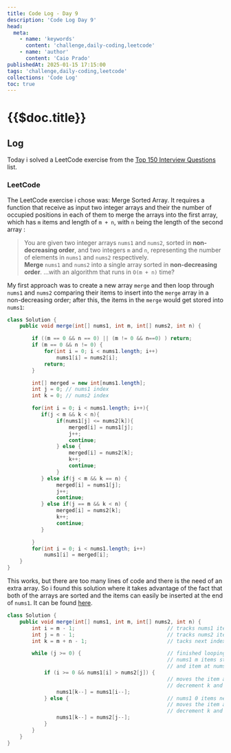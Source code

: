```yaml
---
title: Code Log - Day 9
description: 'Code Log Day 9'
head:
  meta:
    - name: 'keywords'
      content: 'challenge,daily-coding,leetcode'
    - name: 'author'
      content: 'Caio Prado'
publishedAt: 2025-01-15 17:15:00
tags: 'challenge,daily-coding,leetcode'
collections: 'Code Log'
toc: true
---
```


# {{$doc.title}}

## Log

Today i solved a LeetCode exercise from the [Top 150 Interview Questions](https://leetcode.com/studyplan/top-interview-150/) list.

### LeetCode

The LeetCode exercise i chose was: Merge Sorted Array.
It requires a function that receive as input two integer arrays and their the number of occupied positions in each of them to merge the arrays into the first array, which has `m` items and length of `m + n`, with `n` being the length of the second array :

> You are given two integer arrays `nums1` and `nums2`, sorted in **non-decreasing order**, and two integers `m` and `n`, representing the number of elements in `nums1` and `nums2` respectively. **Merge** `nums1` and `nums2` into a single array sorted in **non-decreasing order**. ...with an algorithm that runs in `O(m + n)` time?

My first approach was to create a new array `merge` and then loop through `nums1` and `nums2` comparing their items to insert into the `merge` array in a non-decreasing order; after this, the items in the `merge` would get stored into `nums1`:

```java
class Solution {
    public void merge(int[] nums1, int m, int[] nums2, int n) {

        if ((m == 0 && n == 0) || (m != 0 && n==0) ) return;
        if (m == 0 && n != 0) {
            for(int i = 0; i < nums1.length; i++)
                nums1[i] = nums2[i];
            return;
        }

        int[] merged = new int[nums1.length];
        int j = 0; // nums1 index
        int k = 0; // nums2 index

        for(int i = 0; i < nums1.length; i++){
           if(j < m && k < n){
                if(nums1[j] <= nums2[k]){
                    merged[i] = nums1[j];
                    j++;
                    continue;
                } else {
                    merged[i] = nums2[k];
                    k++;
                    continue;
                }
           } else if(j < m && k == n) {
                merged[i] = nums1[j];
                j++;
                continue;
           } else if(j == m && k < n) {
                merged[i] = nums2[k];
                k++;
                continue;
           }

        }
        for(int i = 0; i < nums1.length; i++)
            nums1[i] = merged[i];
    }
}
```

This works, but there are too many lines of code and there is the need of an extra array. So i found this solution where it takes advantage of the fact that both of the arrays are sorted and the items can easily be inserted at the end of `nums1`. It can be found [here](https://leetcode.com/problems/merge-sorted-array/solutions/3436053/beats-100-best-c-java-python-and-javascript-solution-two-pointer-stl/?envType=study-plan-v2&envId=top-interview-150).

```java
class Solution {
    public void merge(int[] nums1, int m, int[] nums2, int n) {
        int i = m - 1;                              // tracks nums1 items index
        int j = n - 1;                              // tracks nums2 items index
        int k = m + n - 1;                          // tacks next index to insert at nums1

        while (j >= 0) {                            // finished looping through nums2?
			                                        // nums1 m items still need to get checked
			                                        // and item at nums1[i] bigger than nums2[j]
            if (i >= 0 && nums1[i] > nums2[j]) {
											        // moves the item at nums1[i] to nums1[k]
												    // decrement k and i by 1
                nums1[k--] = nums1[i--];
            } else {                                // nums1 0 items need to get checked
													// moves the item at nums2[j] to nums1[k]
												    // decrement k and j by 1
                nums1[k--] = nums2[j--];
            }
        }
    }
}
```
